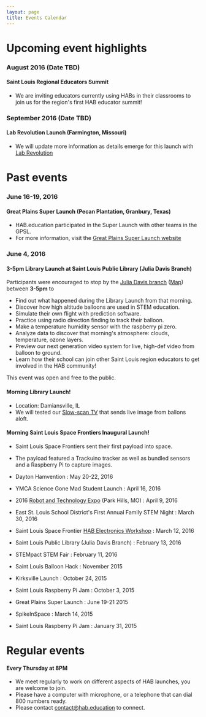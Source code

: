 ```yaml
---
layout: page
title: Events Calendar
---
```


# Upcoming event highlights

### August 2016 (Date TBD)

#### Saint Louis Regional Educators Summit


- We are inviting educators currently using HABs in their classrooms to join us for the region's first HAB educator summit!
 

### September 2016 (Date TBD)

#### Lab Revolution Launch (Farmington, Missouri)


- We will update more information as details emerge for this launch with [Lab Revolution](labrevo.org)


# Past events

### June 16-19, 2016

#### Great Plains Super Launch (Pecan Plantation, Granbury, Texas)


- HAB.education participated in the Super Launch with other teams in the GPSL.
- For more information, visit the [Great Plains Super Launch website](http://superlaunch.org/)

### June 4, 2016

#### 3-5pm Library Launch at Saint Louis Public Library (Julia Davis Branch)

Participants were encouraged to stop by the [Julia Davis branch](http://www.slpl.org/slpl/library/article240098545.asp) ([Map](https://goo.gl/maps/Z6UEP3J4PmR2)) between **3-5pm** to
- Find out what happened during the Library Launch from that morning.
- Discover how high altitude balloons are used in STEM education.
- Simulate their own flight with prediction software.
- Practice using radio direction finding to track their balloon.
- Make a temperature humidity sensor with the raspberry pi zero.
- Analyze data to discover that morning's  atmosphere: clouds, temperature, ozone layers.
- Preview our next generation video system for live, high-def video from balloon to ground.
- Learn how their school can join other Saint Louis region educators to get involved in the HAB community!

This event was open and free to the public.

#### Morning Library Launch!

- Location: Damiansville, IL
- We will tested our [Slow-scan TV](https://en.wikipedia.org/wiki/Slow-scan_television) that sends live image from ballons aloft. 

#### Morning Saint Louis Space Frontiers Inaugural Launch!

- Saint Louis Space Frontiers sent their first payload into space.
- The payload featured a Trackuino tracker as well as bundled sensors and a Raspberry Pi to capture images.

- Dayton Hamvention : May 20-22, 2016 
- YMCA Science Gone Mad Student Launch : April 16, 2016
- 2016 [Robot and Technology Expo](https://sites.google.com/site/2016robotechnoexpo/) (Park Hills, MO) : April 9, 2016
- East St. Louis School District's First Annual Family STEM Night : March 30, 2016
- Saint Louis Space Frontier [HAB Electronics Workshop](http://www.meetup.com/Saint-Louis-Space-Frontier-Meetup/events/229409905/?_af=event&_af_eid=229409905) : March 12, 2016
- Saint Louis Public Library (Julia Davis Branch) : February 13, 2016
- STEMpact STEM Fair : February 11, 2016
- Saint Louis Balloon Hack : November 2015
- Kirksville Launch : October 24, 2015
- Saint Louis Raspberry Pi Jam : October 3, 2015
- Great Plains Super Launch : June 19-21 2015
- SpikeInSpace : March 14, 2015
- Saint Louis Raspberry Pi Jam : January 31, 2015

# Regular events

#### Every Thursday at 8PM

- We meet regularly to work on different aspects of HAB launches, you are welcome to join. 
- Please have a computer with microphone, or a telephone that can dial 800 numbers ready.
- Please contact contact@hab.education to connect. 

 
